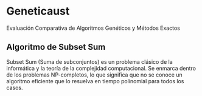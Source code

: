 # Geneticaust
Evaluación Comparativa de Algoritmos Genéticos y Métodos Exactos

## Algoritmo de Subset Sum 

Subset Sum (Suma de subconjuntos) es un problema clásico de la informática y la teoría de la complejidad computacional. Se enmarca dentro de los problemas NP-completos, lo que significa que no se conoce un algoritmo eficiente que lo resuelva en tiempo polinomial para todos los casos.
